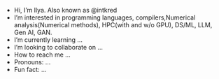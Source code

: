 - Hi, I’m Ilya. Also known as @intkred
- I’m interested in programming languages, compilers,Numerical analysis(Numerical methods), HPC(with and w/o GPU), DS/ML, LLM, Gen AI, GAN.
- I’m currently learning ...
- I’m looking to collaborate on ...
- How to reach me ...
- Pronouns: ...
- Fun fact: ...

<!---
intkred/intkred is a ✨ special ✨ repository because its `README.md` (this file) appears on your GitHub profile.
You can click the Preview link to take a look at your changes.
--->
